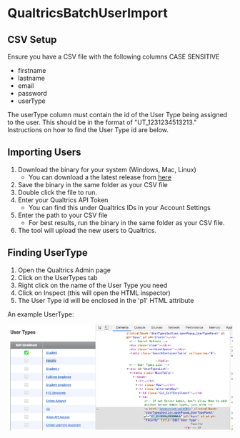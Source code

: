# QualtricsBatchUserImport


## CSV Setup

Ensure you have a CSV file with the following columns CASE SENSITIVE

* firstname
* lastname 
* email 
* password 
* userType 

The userType column must contain the id of the User Type being assigned to the user. 
This should be in the format of "UT_1231234513213." Instructions on how to find the User Type id are below.

## Importing Users

1. Download the binary for your system (Windows, Mac, Linux)
   * You can download a the latest release from [here](https://github.com/ftcemployees/QualtricsBatchUserImport/releases)
2. Save the binary in the same folder as your CSV file
3. Double click the file to run.
4. Enter your Qualtrics API Token 
    * You can find this under Qualtrics IDs in your Account Settings
5. Enter the path to your CSV file
    * For best results, run the binary in the same folder as your CSV file.
6. The tool will upload the new users to Qualtrics. 



## Finding UserType

1. Open the Qualtrics Admin page
2. Click on the UserTypes tab
3. Right click on the name of the User Type you need
4. Click on Inspect (this will open the HTML inspector)
5. The User Type id will be enclosed in the 'p1' HTML attribute

An example UserType:

![Example User Type](./Example%20UserType.png)
